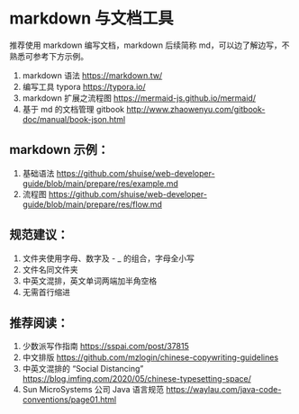 # markdown 与文档工具

推荐使用 markdown 编写文档，markdown 后续简称 md，可以边了解边写，不熟悉可参考下方示例。

1. markdown 语法 https://markdown.tw/
2. 编写工具 typora https://typora.io/ 
3. markdown 扩展之流程图 https://mermaid-js.github.io/mermaid/
4. 基于 md 的文档管理 gitbook http://www.zhaowenyu.com/gitbook-doc/manual/book-json.html


## markdown 示例：
1. 基础语法 https://github.com/shuise/web-developer-guide/blob/main/prepare/res/example.md
2. 流程图 https://github.com/shuise/web-developer-guide/blob/main/prepare/res/flow.md



## 规范建议：
1. 文件夹使用字母、数字及 - _ 的组合，字母全小写
2. 文件名同文件夹
3. 中英文混排，英文单词两端加半角空格
4. 无需首行缩进


## 推荐阅读：
1.   少数派写作指南 https://sspai.com/post/37815
2.   中文排版 https://github.com/mzlogin/chinese-copywriting-guidelines
3.   中英文混排的 “Social Distancing” https://blog.imfing.com/2020/05/chinese-typesetting-space/
4.   Sun MicroSystems 公司 Java 语言规范 https://waylau.com/java-code-conventions/page01.html

